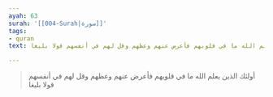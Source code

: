 ```yaml
---
ayah: 63
surah: '[[004-Surah|سورة]]'
tags:
- quran
text: أولئك الذين يعلم الله ما في قلوبهم فأعرض عنهم وعظهم وقل لهم في أنفسهم قولا بليغا

---
```

> أولئك الذين يعلم الله ما في قلوبهم فأعرض عنهم وعظهم وقل لهم في أنفسهم قولا بليغا
